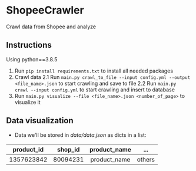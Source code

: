# ShopeeCrawler
Crawl data from Shopee and analyze 

## Instructions
Using python==3.8.5

1. Run ```pip install requirements.txt``` to install all needed packages
2. Crawl data
    2.1 Run ```main.py crawl_to_file --input config.yml --output <file_name>.json``` to start crawling and save to file
    2.2 Run ```main.py crawl --input config.yml``` to start crawling and insert to database
3. Run ```main.py visualize --file <file_name>.json <number_of_page>``` to visualize it


## Data visualization
- Data we'll be stored in _data/data.json_ as dicts in a list:

|product_id | shop_id  | product_name |   ...  |
|    :---:  |   :---:  |     :---:    |  :---: |
|1357623842 | 80094231 | product_name | others |